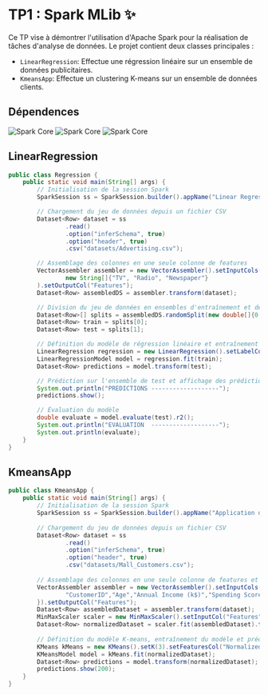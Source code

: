 # TP1 : Spark MLib ✨
Ce TP vise à démontrer l'utilisation d'Apache Spark pour la réalisation de tâches d'analyse de données. Le projet contient deux classes principales :

- `LinearRegression`: Effectue une régression linéaire sur un ensemble de données publicitaires.
- `KmeansApp`: Effectue un clustering K-means sur un ensemble de données clients.

## Dépendences
![Spark Core](https://img.shields.io/badge/spark%20core-3.4.2-1572B6?style=for-the-badge&logo=apachespark&logoColor=white)
![Spark Core](https://img.shields.io/badge/spark%20SQL-3.4.2-15726?style=for-the-badge&logo=apachespark&logoColor=white)
![Spark Core](https://img.shields.io/badge/spark%20mlib-3.4.2-E5EEEE?style=for-the-badge&logo=apachespark&logoColor=white)

## LinearRegression
```java
public class Regression {
    public static void main(String[] args) {
        // Initialisation de la session Spark
        SparkSession ss = SparkSession.builder().appName("Linear Regression App").master("local[*]").getOrCreate();

        // Chargement du jeu de données depuis un fichier CSV
        Dataset<Row> dataset = ss
                .read()
                .option("inferSchema", true)
                .option("header", true)
                .csv("datasets/Advertising.csv");

        // Assemblage des colonnes en une seule colonne de features
        VectorAssembler assembler = new VectorAssembler().setInputCols(
                new String[]{"TV", "Radio", "Newspaper"}
        ).setOutputCol("Features");
        Dataset<Row> assembledDS = assembler.transform(dataset);

        // Division du jeu de données en ensembles d'entraînement et de test
        Dataset<Row>[] splits = assembledDS.randomSplit(new double[]{0.8, 0.2}, 42);
        Dataset<Row> train = splits[0];
        Dataset<Row> test = splits[1];

        // Définition du modèle de régression linéaire et entraînement du modèle
        LinearRegression regression = new LinearRegression().setLabelCol("Sales").setFeaturesCol("Features");
        LinearRegressionModel model = regression.fit(train);
        Dataset<Row> predictions = model.transform(test);

        // Prédiction sur l'ensemble de test et affichage des prédictions
        System.out.println("PREDICTIONS -------------------");
        predictions.show();

        // Évaluation du modèle
        double evaluate = model.evaluate(test).r2();
        System.out.println("EVALUATION  -------------------");
        System.out.println(evaluate);
    }
}
```

## KmeansApp
```java
public class KmeansApp {
    public static void main(String[] args) {
        // Initialisation de la session Spark
        SparkSession ss = SparkSession.builder().appName("Application de K-means").master("local[*]").getOrCreate();
    
        // Chargement du jeu de données depuis un fichier CSV
        Dataset<Row> dataset = ss
                .read()
                .option("inferSchema", true)
                .option("header", true)
                .csv("datasets/Mall_Customers.csv");
    
        // Assemblage des colonnes en une seule colonne de features et normalisation
        VectorAssembler assembler = new VectorAssembler().setInputCols(new String[]{
                "CustomerID","Age","Annual Income (k$)","Spending Score (1-100)"
        }).setOutputCol("Features");
        Dataset<Row> assembledDataset = assembler.transform(dataset);
        MinMaxScaler scaler = new MinMaxScaler().setInputCol("Features").setOutputCol("NormalizedFeatures");
        Dataset<Row> normalizedDataset = scaler.fit(assembledDataset).transform(assembledDataset);
    
        // Définition du modèle K-means, entraînement du modèle et prédiction
        KMeans kMeans = new KMeans().setK(3).setFeaturesCol("NormalizedFeatures").setPredictionCol("Cluster");
        KMeansModel model = kMeans.fit(normalizedDataset);
        Dataset<Row> predictions = model.transform(normalizedDataset);
        predictions.show(200);
    }
}
```